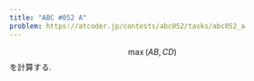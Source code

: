 ```yaml
---
title: "ABC #052 A"
problem: https://atcoder.jp/contests/abc052/tasks/abc052_a
---
```

$$ \max(AB, CD) $$ を計算する.
